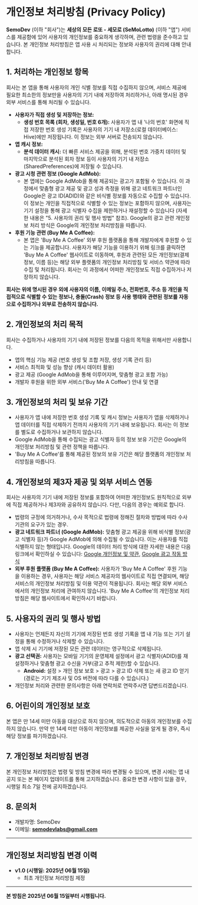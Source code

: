 # 개인정보 처리방침 (Privacy Policy)

**SemoDev** (이하 "회사")는 **세상의 모든 로또 - 세모로 (SeMoLotto)** (이하 "앱") 서비스를 제공함에 있어 사용자의 개인정보를 중요하게 생각하며, 관련 법령을 준수하고 있습니다. 본 개인정보 처리방침은 앱 사용 시 처리되는 정보와 사용자의 권리에 대해 안내합니다.

## 1. 처리하는 개인정보 항목

회사는 본 앱을 통해 사용자의 개인 식별 정보를 직접 수집하지 않으며, 서비스 제공에 필요한 최소한의 정보만을 사용자의 기기 내에 저장하여 처리하거나, 아래 명시된 경우 외부 서비스를 통해 처리될 수 있습니다.

* **사용자가 직접 생성 및 저장하는 정보:**
    * **생성 번호 목록 (회차, 생성일, 번호 6개):** 사용자가 앱 내 '나의 번호' 화면에 직접 저장한 번호 생성 기록은 사용자의 기기 내 저장소(로컬 데이터베이스: Hive)에만 저장됩니다. 이 정보는 외부 서버로 전송되지 않습니다.
* **앱 캐시 정보:**
    * **분석 데이터 캐시:** 더 빠른 서비스 제공을 위해, 분석된 번호 가중치 데이터 및 마지막으로 분석된 회차 정보 등이 사용자의 기기 내 저장소(SharedPreferences)에 저장될 수 있습니다.
* **광고 시청 관련 정보 (Google AdMob):**
    * 본 앱에는 Google AdMob을 통해 제공되는 광고가 포함될 수 있습니다. 이 과정에서 맞춤형 광고 제공 및 광고 성과 측정을 위해 광고 네트워크 파트너인 Google은 광고 ID(ADID)와 같은 비식별 정보를 자동으로 수집할 수 있습니다. 이 정보는 개인을 직접적으로 식별할 수 있는 정보는 포함하지 않으며, 사용자는 기기 설정을 통해 광고 식별자 수집을 제한하거나 재설정할 수 있습니다 (자세한 내용은 "5. 사용자의 권리 및 행사 방법" 참조). Google의 광고 관련 개인정보 처리 방식은 Google의 개인정보 처리방침을 따릅니다.
* **후원 기능 관련 (Buy Me A Coffee):**
    * 본 앱은 'Buy Me A Coffee' 외부 후원 플랫폼을 통해 개발자에게 후원할 수 있는 기능을 제공합니다. 사용자가 해당 기능을 이용하기 위해 링크를 클릭하면 'Buy Me A Coffee' 웹사이트로 이동하며, 후원과 관련된 모든 개인정보(결제 정보, 이름 등)는 해당 외부 플랫폼의 개인정보 처리방침 및 서비스 약관에 따라 수집 및 처리됩니다. 회사는 이 과정에서 어떠한 개인정보도 직접 수집하거나 저장하지 않습니다.

**회사는 위에 명시된 경우 외에 사용자의 이름, 이메일 주소, 전화번호, 주소 등 개인을 직접적으로 식별할 수 있는 정보나, 충돌(Crash) 정보 등 사용 행태와 관련된 정보를 자동으로 수집하거나 외부로 전송하지 않습니다.**

## 2. 개인정보의 처리 목적

회사는 수집하거나 사용자의 기기 내에 저장된 정보를 다음의 목적을 위해서만 사용합니다.

* 앱의 핵심 기능 제공 (번호 생성 및 조합 저장, 생성 기록 관리 등)
* 서비스 최적화 및 성능 향상 (캐시 데이터 활용)
* 광고 제공 (Google AdMob을 통해 이루어지며, 맞춤형 광고 포함 가능)
* 개발자 후원을 위한 외부 서비스('Buy Me A Coffee') 안내 및 연결

## 3. 개인정보의 처리 및 보유 기간

* 사용자가 앱 내에 저장한 번호 생성 기록 및 캐시 정보는 사용자가 앱을 삭제하거나 앱 데이터를 직접 삭제하기 전까지 사용자의 기기 내에 보유됩니다. 회사는 이 정보를 별도로 수집하거나 보관하지 않습니다.
* Google AdMob을 통해 수집되는 광고 식별자 등의 정보 보유 기간은 Google의 개인정보 처리방침 및 관련 정책을 따릅니다.
* 'Buy Me A Coffee'를 통해 제공된 정보의 보유 기간은 해당 플랫폼의 개인정보 처리방침을 따릅니다.

## 4. 개인정보의 제3자 제공 및 외부 서비스 연동

회사는 사용자의 기기 내에 저장된 정보를 포함하여 어떠한 개인정보도 원칙적으로 외부에 직접 제공하거나 제3자와 공유하지 않습니다. 다만, 다음의 경우는 예외로 합니다.

* 법령의 규정에 의거하거나, 수사 목적으로 법령에 정해진 절차와 방법에 따라 수사기관의 요구가 있는 경우.
* **광고 네트워크 파트너 (Google AdMob):** 맞춤형 광고 제공을 위해 비식별 정보(광고 식별자 등)가 Google AdMob에 의해 수집될 수 있습니다. 이는 사용자를 직접 식별하지 않는 형태입니다. Google의 데이터 처리 방식에 대한 자세한 내용은 다음 링크에서 확인하실 수 있습니다: [Google 개인정보 및 약관](https://policies.google.com/privacy), [Google 광고 작동 방식](https://policies.google.com/technologies/ads)
* **외부 후원 플랫폼 (Buy Me A Coffee):** 사용자가 'Buy Me A Coffee' 후원 기능을 이용하는 경우, 사용자는 해당 서비스 제공자의 웹사이트로 직접 연결되며, 해당 서비스의 개인정보 처리방침 및 이용 약관이 적용됩니다. 회사는 해당 외부 서비스에서의 개인정보 처리에 관여하지 않습니다. 'Buy Me A Coffee'의 개인정보 처리방침은 해당 웹사이트에서 확인하시기 바랍니다.

## 5. 사용자의 권리 및 행사 방법

* 사용자는 언제든지 자신의 기기에 저장된 번호 생성 기록을 앱 내 기능 또는 기기 설정을 통해 수정하거나 삭제할 수 있습니다.
* 앱 삭제 시 기기에 저장된 모든 관련 데이터는 영구적으로 삭제됩니다.
* **광고 선택권:** 사용자는 모바일 기기의 운영체제 설정에서 광고 식별자(ADID)를 재설정하거나 맞춤형 광고 수신을 거부(광고 추적 제한)할 수 있습니다.
    * **Android:** 설정 > 개인 정보 보호 > 광고 > 광고 ID 삭제 또는 새 광고 ID 얻기 (경로는 기기 제조사 및 OS 버전에 따라 다를 수 있습니다.)
* 개인정보 처리와 관련한 문의사항은 아래 연락처로 연락주시면 답변드리겠습니다.

## 6. 어린이의 개인정보 보호

본 앱은 만 14세 미만 아동을 대상으로 하지 않으며, 의도적으로 아동의 개인정보를 수집하지 않습니다. 만약 만 14세 미만 아동이 개인정보를 제공한 사실을 알게 될 경우, 즉시 해당 정보를 파기하겠습니다.

## 7. 개인정보 처리방침 변경

본 개인정보 처리방침은 법령 및 방침 변경에 따라 변경될 수 있으며, 변경 시에는 앱 내 공지 또는 본 페이지 업데이트를 통해 고지하겠습니다. 중요한 변경 사항이 있을 경우, 시행일 최소 7일 전에 공지하겠습니다.

## 8. 문의처

* 개발자명: SemoDev
* 이메일: **semodevlabs@gmail.com**

---

## 개인정보 처리방침 변경 이력

* **v1.0 (시행일: 2025년 06월 15일)**
    * 최초 개인정보 처리방침 제정

---

**본 방침은 2025년 06월 15일부터 시행됩니다.**